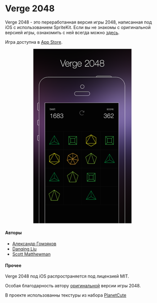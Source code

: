 Verge 2048
==========

Verge 2048 - это переработанная версия игры 2048, написанная под iOS с использованием SpriteKit. Если вы не знакомы с оригинальной версией игры, ознакомить с ней всегда можно [здесь](https://github.com/gabrielecirulli/2048).

Игра доступна в [App Store](https://itunes.apple.com/en/app/verge-2048/id873929215).

<p align="center">
  <img width="320" src="https://raw.githubusercontent.com/gomzyakov/Verge2048/master/2048/app-store.png" alt="Verge 2048 game"/>
</p>

#### Авторы

* [Александр Гомзяков](https://github.com/gomzyakov)
* [Danqing Liu](https://github.com/ik)
* [Scott Matthewman](https://github.com/scottmatthewman)

#### Прочее

Verge 2048 под iOS распространяется под лицензией MIT.

Особая благодарность автору [оригинальной](https://github.com/gabrielecirulli/2048) версии игры 2048.

В проекте использованны текстуры из набора [PlanetCute](http://www.lostgarden.com/2007/05/dancs-miraculously-flexible-game.html)
